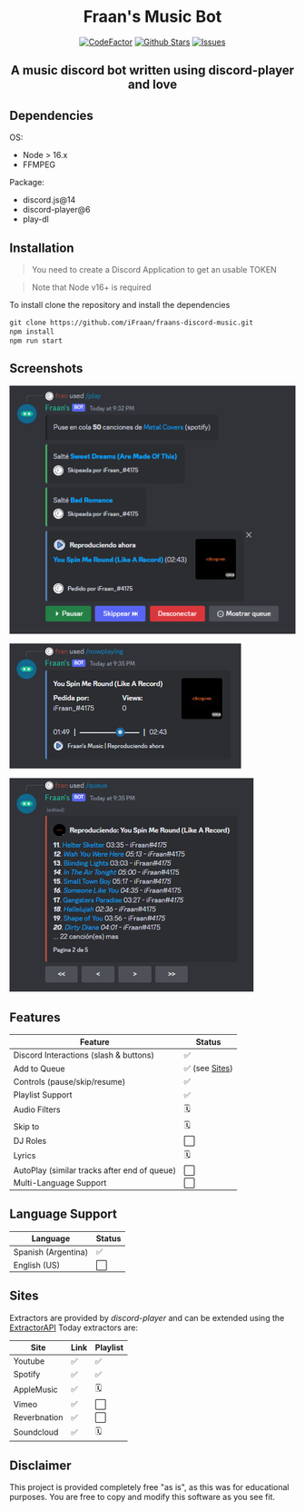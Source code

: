 <div align="center">
	<h1>Fraan's Music Bot</h1>
	<a href="https://www.codefactor.io/repository/github/ifraan/fraans-discord-music"><img src="https://www.codefactor.io/repository/github/ifraan/fraans-discord-music/badge" alt="CodeFactor" /></a>
	<a href="https://github.com/iFraan/fraans-discord-music"><img src="https://badgen.net/github/stars/iFraan/fraans-discord-music?color=yellow" alt="Github Stars"/></a>
	<a href="https://github.com/iFraan/fraans-discord-music/issues"><img src="https://badgen.net/github/open-issues/iFraan/fraans-discord-music?color=green" alt="Issues"/></a>
	<h2>A music discord bot written using discord-player and love</h2>
</div>

## Dependencies

OS:

-   Node > 16.x
-   FFMPEG

Package:

-   discord.js@14
-   discord-player@6
-   play-dl

## Installation

> You need to create a Discord Application to get an usable TOKEN

> Note that Node v16+ is required

To install clone the repository and install the dependencies

```shell
git clone https://github.com/iFraan/fraans-discord-music.git
npm install
npm run start
```

## Screenshots

![](screenshots/play.png)

![](screenshots/nowplaying.png)

![](screenshots/queue.png)

## Features

| Feature                                      | Status                   |
| -------------------------------------------- | ------------------------ |
| Discord Interactions (slash & buttons)       | ✅                       |
| Add to Queue                                 | ✅ (see [Sites](#sites)) |
| Controls (pause/skip/resume)                 | ✅                       |
| Playlist Support                             | ✅                       |
| Audio Filters                                | 🗓️                       |
| Skip to                                      | 🗓️                       |
| DJ Roles                                     | ⬜                       |
| Lyrics                                       | 🗓️                       |
| AutoPlay (similar tracks after end of queue) | ⬜                       |
| Multi-Language Support                       | ⬜                       |

## Language Support

| Language            | Status |
| ------------------- | ------ |
| Spanish (Argentina) | ✅     |
| English (US)        | ⬜     |

## Sites

Extractors are provided by _discord-player_ and can be extended using the [ExtractorAPI](https://discord-player.js.org/docs/guides/creating-extractor)
Today extractors are:

| Site         | Link | Playlist |
| ------------ | ---- | -------- |
| Youtube      | ✅   | ✅       |
| Spotify      | ✅   | ✅       |
| AppleMusic   | ✅   | 🗓️       |
| Vimeo        | ✅   | ⬜       |
| Reverbnation | ✅   | ⬜       |
| Soundcloud   | ✅   | 🗓️       |

## Disclaimer

This project is provided completely free "as is", as this was for educational purposes. You are free to copy and modify this software as you see fit.
